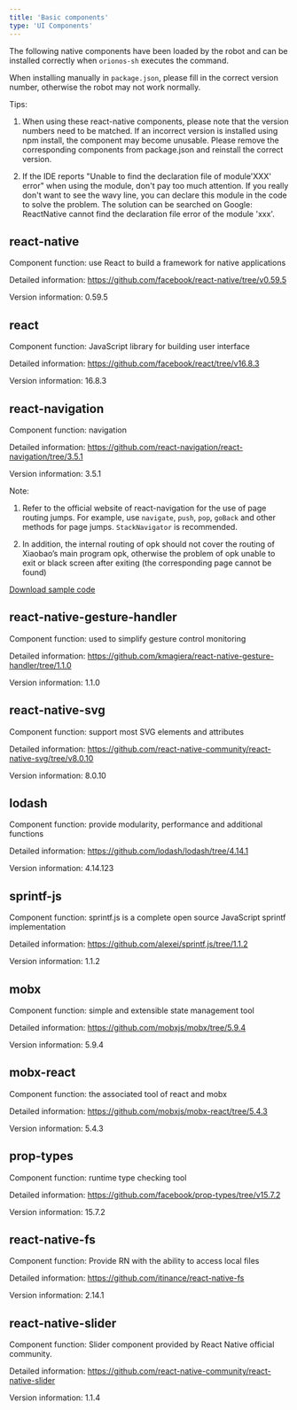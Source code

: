 ```yaml
---
title: 'Basic components'
type: 'UI Components'
---
```


The following native components have been loaded by the robot and can be installed correctly when `orionos-sh` executes the command. 

When installing manually in `package.json`, please fill in the correct version number, otherwise the robot may not work normally.

Tips: 

1. When using these react-native components, please note that the version numbers need to be matched. If an incorrect version is installed using npm install, the component may become unusable. Please remove the corresponding components from package.json and reinstall the correct version.

2. If the IDE reports "Unable to find the declaration file of module'XXX' error" when using the module, don't pay too much attention. If you really don't want to see the wavy line, you can declare this module in the code to solve the problem. The solution can be searched on Google: ReactNative cannot find the declaration file error of the module 'xxx'.
 

## react-native
Component function: use React to build a framework for native applications

Detailed information: https://github.com/facebook/react-native/tree/v0.59.5

Version information: 0.59.5

## react
Component function: JavaScript library for building user interface

Detailed information: https://github.com/facebook/react/tree/v16.8.3

Version information: 16.8.3

## react-navigation
Component function: navigation

Detailed information: https://github.com/react-navigation/react-navigation/tree/3.5.1

Version information: 3.5.1

Note:

1. Refer to the official website of react-navigation for the use of page routing jumps. For example, use `navigate`, `push`, `pop`, `goBack` and other methods for page jumps. `StackNavigator` is recommended.

2. In addition, the internal routing of opk should not cover the routing of Xiaobao’s main program opk, otherwise the problem of opk unable to exit or black screen after exiting (the corresponding page cannot be found)

[Download sample code]()

## react-native-gesture-handler
Component function: used to simplify gesture control monitoring

Detailed information: https://github.com/kmagiera/react-native-gesture-handler/tree/1.1.0

Version information: 1.1.0

## react-native-svg
Component function: support most SVG elements and attributes

Detailed information: https://github.com/react-native-community/react-native-svg/tree/v8.0.10

Version information: 8.0.10

## lodash
Component function: provide modularity, performance and additional functions

Detailed information: https://github.com/lodash/lodash/tree/4.14.1

Version information: 4.14.123

## sprintf-js
Component function: sprintf.js is a complete open source JavaScript sprintf implementation

Detailed information: https://github.com/alexei/sprintf.js/tree/1.1.2

Version information: 1.1.2

## mobx
Component function: simple and extensible state management tool

Detailed information: https://github.com/mobxjs/mobx/tree/5.9.4

Version information: 5.9.4

## mobx-react
Component function: the associated tool of react and mobx

Detailed information: https://github.com/mobxjs/mobx-react/tree/5.4.3

Version information: 5.4.3

## prop-types
Component function: runtime type checking tool

Detailed information: https://github.com/facebook/prop-types/tree/v15.7.2

Version information: 15.7.2

## react-native-fs
Component function: Provide RN with the ability to access local files

Detailed information: https://github.com/itinance/react-native-fs

Version information: 2.14.1

## react-native-slider
Component function: Slider component provided by React Native official community.

Detailed information: https://github.com/react-native-community/react-native-slider

Version information: 1.1.4
